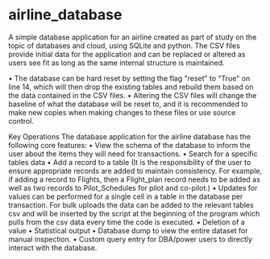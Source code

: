 # airline_database
A simple database application for an airline created as part of study on the topic of databases and cloud, using SQLite and python. The CSV files provide initial data for the application and can be replaced or altered as users see fit as long as the same internal structure is maintained.

• The database can be hard reset by setting the flag "reset" to "True" on line 14, which will then drop the existing tables and rebuild them based on the data contained in the CSV files. 
• Altering the CSV files will change the baseline of what the database will be reset to, and it is recommended to make new copies when making changes to these files or use source control.


Key Operations
The database application for the airline database has the following core features:
• View the schema of the database to inform the user about the items they will need
for transactions.
• Search for a specific tables data
• Add a record to a table (It is the responsibility of the user to ensure appropriate
records are added to maintain consistency. For example, if adding a record to Flights, then a Flight_plan record needs to be added as well as two records to Pilot_Schedules for pilot and co-pilot.)
• Updates for values can be performed for a single cell in a table in the database per transaction. For bulk uploads the data can be added to the relevant tables csv and will be inserted by the script at the beginning of the program which pulls from the csv data every time the code is executed.
• Deletion of a value
• Statistical output
• Database dump to view the entire dataset for manual inspection.
• Custom query entry for DBA/power users to directly interact with the database.
